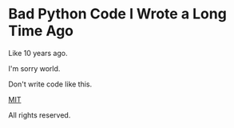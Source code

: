 # Bad Python Code I Wrote a Long Time Ago

Like 10 years ago.

I'm sorry world.

Don't write code like this.

[MIT](https://opensource.org/licenses/MIT)

All rights reserved.

